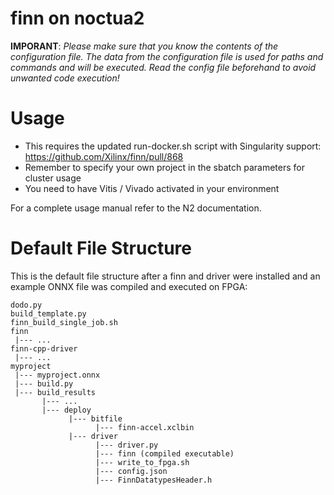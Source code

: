 # finn on noctua2
__IMPORANT__: _Please make sure that you know the contents of the configuration file. The data from the configuration file is used for paths and commands and will be executed. Read the config file beforehand to avoid unwanted code execution!_
# Usage
* This requires the updated run-docker.sh script with Singularity support: https://github.com/Xilinx/finn/pull/868
* Remember to specify your own project in the sbatch parameters for cluster usage
* You need to have Vitis / Vivado activated in your environment

For a complete usage manual refer to the N2 documentation.

# Default File Structure
This is the default file structure after a finn and driver were installed and an example ONNX file was compiled and executed on FPGA:
```
dodo.py
build_template.py
finn_build_single_job.sh
finn
 |--- ...
finn-cpp-driver
 |--- ...
myproject
 |--- myproject.onnx
 |--- build.py
 |--- build_results
       |--- ...
       |--- deploy
             |--- bitfile
                   |--- finn-accel.xclbin
             |--- driver
                   |--- driver.py
                   |--- finn (compiled executable)
                   |--- write_to_fpga.sh
                   |--- config.json
                   |--- FinnDatatypesHeader.h
```
